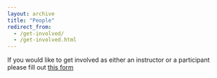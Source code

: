 ```yaml
---
layout: archive
title: "People"
redirect_from: 
  - /get-involved/
  - /get-involved.html
---
```


If you would like to get involved as either an instructor or a participant please fill out [this form](https://docs.google.com/forms/d/e/1FAIpQLSd69NFEVWpw-HVi9XFrghYK45uUA4tru9Oau9fOR8pVHXL3bQ/viewform)